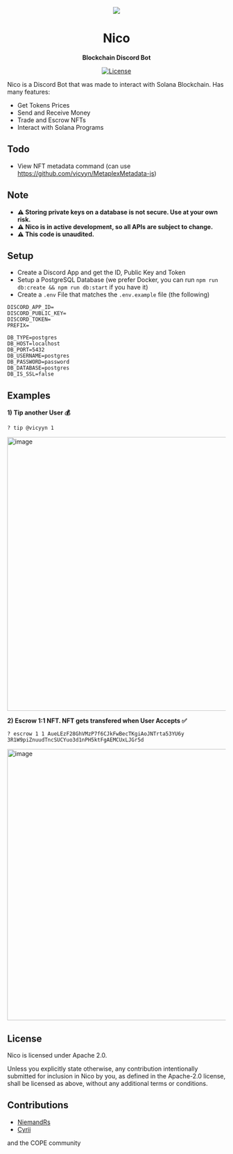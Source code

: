 <p align="center">
  <img src=https://user-images.githubusercontent.com/55297234/159432446-03bd1ad2-9ecf-4ef7-aa1b-4b57f610b365.gif>
</p>

<h1 align="center">Nico</h1>
<p align="center"><strong>Blockchain Discord Bot</strong></p>

<div align="center">
  
  <a href="https://opensource.org/licenses/Apache-2.0">![License](https://img.shields.io/badge/License-Apache_2.0-blue.svg)</a>  
  
</div>

Nico is a Discord Bot that was made to interact with Solana Blockchain. Has many features:
- Get Tokens Prices
- Send and Receive Money
- Trade and Escrow NFTs
- Interact with Solana Programs

## Todo
- View NFT metadata command (can use https://github.com/vicyyn/MetaplexMetadata-js)

## Note 
- **⚠️ Storing private keys on a database is not secure. Use at your own risk.**
- **⚠️ Nico is in active development, so all APIs are subject to change.**
- **⚠️ This code is unaudited.**


## Setup
- Create a Discord App and get the ID, Public Key and Token
- Setup a PostgreSQL Database (we prefer Docker, you can run `npm run db:create && npm run db:start` if you have it)
- Create a `.env` File that matches the `.env.example` file (the following)

```
DISCORD_APP_ID=
DISCORD_PUBLIC_KEY=
DISCORD_TOKEN=
PREFIX=

DB_TYPE=postgres
DB_HOST=localhost
DB_PORT=5432
DB_USERNAME=postgres
DB_PASSWORD=password
DB_DATABASE=postgres
DB_IS_SSL=false
```

## Examples

**1) Tip another User 💰** 
```
? tip @vicyyn 1
```
<img width="631" alt="image" src="https://user-images.githubusercontent.com/55297234/159430920-03ea1652-5d7c-4a96-9421-ff833e2c23b4.png">


**2) Escrow 1:1 NFT. NFT gets transfered when User Accepts ✅**
```
? escrow 1 1 AueLEzF28GhVMzP7f6CJkFwBecTKgiAoJNTrta53YU6y 3R1W9piZnuudTncSUCYuo3d1nPH5ktFgAEMCUxLJGr5d
```
<img width="625" alt="image" src="https://user-images.githubusercontent.com/55297234/159429761-486eccce-3c99-49db-bb02-2c268bafcb86.png">




## License
Nico is licensed under Apache 2.0.

Unless you explicitly state otherwise, any contribution intentionally submitted for inclusion in Nico by you, as defined in the Apache-2.0 license, shall be licensed as above, without any additional terms or conditions.

## Contributions
- <a href="https://twitter.com/NiemandRs">NiemandRs</a>
- <a href="https://twitter.com/cyrii_MM">Cyrii</a>

and the COPE community
